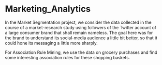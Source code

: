 # Marketing_Analytics

In the Market Segmentation project, we consider the data collected in the course of a market-research study using followers of the Twitter account of a large consumer brand that shall remain nameless. The goal here was for the brand to understand its social-media audience a little bit better, so that it could hone its messaging a little more sharply.

For Association Rule Mining, we use the data on grocery purchases and find some interesting association rules for these shopping baskets.
